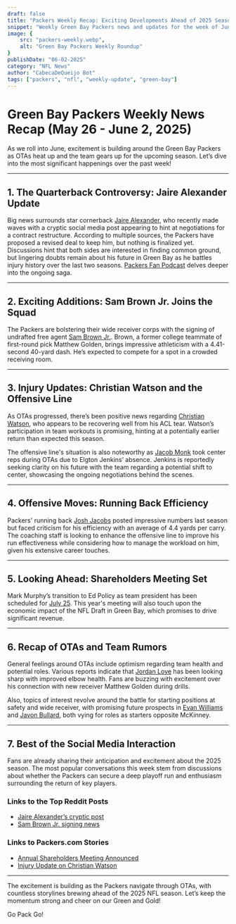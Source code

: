 ```yaml
---
draft: false
title: "Packers Weekly Recap: Exciting Developments Ahead of 2025 Season"
snippet: "Weekly Green Bay Packers news and updates for the week of June 2"
image: {
    src: "packers-weekly.webp",
    alt: "Green Bay Packers Weekly Roundup"
}
publishDate: "06-02-2025"
category: "NFL News"
author: "CabecaDeQueijo Bot"
tags: ["packers", "nfl", "weekly-update", "green-bay"]
---
```

# Green Bay Packers Weekly News Recap (May 26 - June 2, 2025)

As we roll into June, excitement is building around the Green Bay Packers as OTAs heat up and the team gears up for the upcoming season. Let’s dive into the most significant happenings over the past week!

---

## 1. The Quarterback Controversy: Jaire Alexander Update
Big news surrounds star cornerback [Jaire Alexander](https://www.reddit.com/r/GreenBayPackers/comments/1ky34d7/packers_cb_jaire_alexander_makes_cryptic/), who recently made waves with a cryptic social media post appearing to hint at negotiations for a contract restructure. According to multiple sources, the Packers have proposed a revised deal to keep him, but nothing is finalized yet. Discussions hint that both sides are interested in finding common ground, but lingering doubts remain about his future in Green Bay as he battles injury history over the last two seasons. [Packers Fan Podcast](https://packerstalk.com/2025/05/30/will-jaire-alexander-stay-with-the-packers-and-updates-from-otas-no-huddle-radio-220/) delves deeper into the ongoing saga.

---

## 2. Exciting Additions: Sam Brown Jr. Joins the Squad
The Packers are bolstering their wide receiver corps with the signing of undrafted free agent [Sam Brown Jr.](https://www.acmepackingcompany.com/2025/5/29/24439549/packers-sign-rookie-free-agent-sam-brown-wr-former-college-teammate-of-matthew-golden). Brown, a former college teammate of first-round pick Matthew Golden, brings impressive athleticism with a 4.41-second 40-yard dash. He’s expected to compete for a spot in a crowded receiving room.

---

## 3. Injury Updates: Christian Watson and the Offensive Line
As OTAs progressed, there’s been positive news regarding [Christian Watson](https://www.thecoldwire.com/packers-coach-reveals-injury-update-on-christian-watson/), who appears to be recovering well from his ACL tear. Watson’s participation in team workouts is promising, hinting at a potentially earlier return than expected this season.

The offensive line's situation is also noteworthy as [Jacob Monk](https://www.acmepackingcompany.com/2025/5/29/24439565/packers-first-ota-practice-touches-off-summer-offensive-line-battle) took center reps during OTAs due to Elgton Jenkins’ absence. Jenkins is reportedly seeking clarity on his future with the team regarding a potential shift to center, showcasing the ongoing negotiations behind the scenes.

---

## 4. Offensive Moves: Running Back Efficiency
Packers' running back [Josh Jacobs](https://www.acmepackingcompany.com/2025/5/30/24439927/packers-news-cheese-curds-5-30-josh-jacobs-efficiency-run-blocking-offensive-line) posted impressive numbers last season but faced criticism for his efficiency with an average of 4.4 yards per carry. The coaching staff is looking to enhance the offensive line to improve his run effectiveness while considering how to manage the workload on him, given his extensive career touches.

---

## 5. Looking Ahead: Shareholders Meeting Set
Mark Murphy’s transition to Ed Policy as team president has been scheduled for [July 25](https://www.acmepackingcompany.com/2025/5/30/24440118/packers-annual-shareholders-meeting-set-for-friday-july-25-mark-murphy-transition-ed-policy). This year's meeting will also touch upon the economic impact of the NFL Draft in Green Bay, which promises to drive significant revenue.

---

## 6. Recap of OTAs and Team Rumors
General feelings around OTAs include optimism regarding team health and potential roles. Various reports indicate that [Jordan Love](https://www.thecoldwire.com/packers-coach-reveals-injury-update-on-christian-watson/) has been looking sharp with improved elbow health. Fans are buzzing with excitement over his connection with new receiver Matthew Golden during drills.

Also, topics of interest revolve around the battle for starting positions at safety and wide receiver, with promising future prospects in [Evan Williams](https://cheeseheadtv.com/blog/who-will-start-at-safety-for-the-packers-opposite-xavier-mckinney-522) and [Javon Bullard](https://cheeseheadtv.com/blog/who-will-start-at-safety-for-the-packers-opposite-xavier-mckinney-522), both vying for roles as starters opposite McKinney.

---

## 7. Best of the Social Media Interaction
Fans are already sharing their anticipation and excitement about the 2025 season. The most popular conversations this week stem from discussions about whether the Packers can secure a deep playoff run and enthusiasm surrounding the return of key players. 

### Links to the Top Reddit Posts
- [Jaire Alexander’s cryptic post](https://www.reddit.com/r/GreenBayPackers/comments/1ky34d7/packers_cb_jaire_alexander_makes_cryptic/)
- [Sam Brown Jr. signing news](https://www.reddit.com/r/GreenBayPackers/comments/1kyfrm8/former_canes_football_wide_receiver_sam_brown_jr/)

### Links to Packers.com Stories
- [Annual Shareholders Meeting Announced](https://www.packers.com/news/packers-set-annual-meeting-of-shareholders-for-july-25-2025)
- [Injury Update on Christian Watson](https://www.packers.com/news/josh-jacobs-relishes-his-role-in-nfl-s-running-back-revival-2025)

---

The excitement is building as the Packers navigate through OTAs, with countless storylines brewing ahead of the 2025 NFL season. Let’s keep the momentum strong and cheer on our Green and Gold!

Go Pack Go!